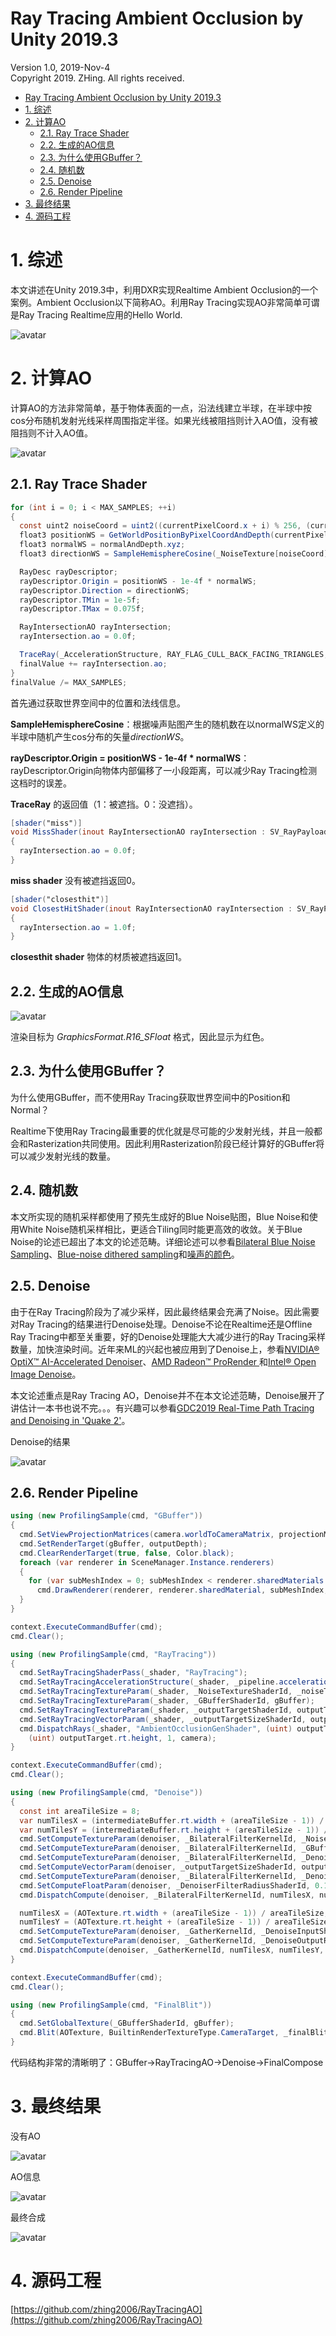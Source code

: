 Ray Tracing Ambient Occlusion by Unity 2019.3
=========================================

Version 1.0, 2019-Nov-4
<br/>
Copyright 2019. ZHing. All rights received.
<br/>

- [Ray Tracing Ambient Occlusion by Unity 2019.3](#ray-tracing-ambient-occlusion-by-unity-20193)
- [1. 综述](#1-%e7%bb%bc%e8%bf%b0)
- [2. 计算AO](#2-%e8%ae%a1%e7%ae%97ao)
  - [2.1. Ray Trace Shader](#21-ray-trace-shader)
  - [2.2. 生成的AO信息](#22-%e7%94%9f%e6%88%90%e7%9a%84ao%e4%bf%a1%e6%81%af)
  - [2.3. 为什么使用GBuffer？](#23-%e4%b8%ba%e4%bb%80%e4%b9%88%e4%bd%bf%e7%94%a8gbuffer)
  - [2.4. 随机数](#24-%e9%9a%8f%e6%9c%ba%e6%95%b0)
  - [2.5. Denoise](#25-denoise)
  - [2.6. Render Pipeline](#26-render-pipeline)
- [3. 最终结果](#3-%e6%9c%80%e7%bb%88%e7%bb%93%e6%9e%9c)
- [4. 源码工程](#4-%e6%ba%90%e7%a0%81%e5%b7%a5%e7%a8%8b)

# 1. 综述
本文讲述在Unity 2019.3中，利用DXR实现Realtime Ambient Occlusion的一个案例。Ambient Occlusion以下简称AO。利用Ray Tracing实现AO非常简单可谓是Ray Tracing Realtime应用的Hello World.

![avatar](images/0_Final.png)

# 2. 计算AO
计算AO的方法非常简单，基于物体表面的一点，沿法线建立半球，在半球中按cos分布随机发射光线采样周围指定半径。如果光线被阻挡则计入AO值，没有被阻挡则不计入AO值。

![avatar](images/1_RayTracing.png)

## 2.1. Ray Trace Shader

```glsl
for (int i = 0; i < MAX_SAMPLES; ++i)
{
  const uint2 noiseCoord = uint2((currentPixelCoord.x + i) % 256, (currentPixelCoord.y + i * i) % 256);
  float3 positionWS = GetWorldPositionByPixelCoordAndDepth(currentPixelCoord, normalAndDepth.w);
  float3 normalWS = normalAndDepth.xyz;
  float3 directionWS = SampleHemisphereCosine(_NoiseTexture[noiseCoord].xy, normalWS);

  RayDesc rayDescriptor;
  rayDescriptor.Origin = positionWS - 1e-4f * normalWS;
  rayDescriptor.Direction = directionWS;
  rayDescriptor.TMin = 1e-5f;
  rayDescriptor.TMax = 0.075f;

  RayIntersectionAO rayIntersection;
  rayIntersection.ao = 0.0f;

  TraceRay(_AccelerationStructure, RAY_FLAG_CULL_BACK_FACING_TRIANGLES, 0xFF, 0, 1, 0, rayDescriptor, rayIntersection);
  finalValue += rayIntersection.ao;
}
finalValue /= MAX_SAMPLES;
```
首先通过获取世界空间中的位置和法线信息。

**SampleHemisphereCosine**：根据噪声贴图产生的随机数在以normalWS定义的半球中随机产生cos分布的矢量*directionWS*。

**rayDescriptor.Origin = positionWS - 1e-4f * normalWS**：rayDescriptor.Origin向物体内部偏移了一小段距离，可以减少Ray Tracing检测这档时的误差。

**TraceRay** 的返回值（1：被遮挡。0：没遮挡）。

```glsl
[shader("miss")]
void MissShader(inout RayIntersectionAO rayIntersection : SV_RayPayload)
{
  rayIntersection.ao = 0.0f;
}
```
**miss shader** 没有被遮挡返回0。

```glsl
[shader("closesthit")]
void ClosestHitShader(inout RayIntersectionAO rayIntersection : SV_RayPayload, AttributeData attributeData : SV_IntersectionAttributes)
{
  rayIntersection.ao = 1.0f;
}
```
**closesthit shader** 物体的材质被遮挡返回1。

## 2.2. 生成的AO信息
![avatar](imamges/../images/2_AO.png)

渲染目标为 *GraphicsFormat.R16_SFloat* 格式，因此显示为红色。

## 2.3. 为什么使用GBuffer？
为什么使用GBuffer，而不使用Ray Tracing获取世界空间中的Position和Normal？

Realtime下使用Ray Tracing最重要的优化就是尽可能的少发射光线，并且一般都会和Rasterization共同使用。因此利用Rasterization阶段已经计算好的GBuffer将可以减少发射光线的数量。

## 2.4. 随机数
本文所实现的随机采样都使用了预先生成好的Blue Noise贴图，Blue Noise和使用White Noise随机采样相比，更适合Tiling同时能更高效的收敛。关于Blue Noise的论述已超出了本文的论述范畴。详细论述可以参看[Bilateral Blue Noise Sampling](http://www.cs.columbia.edu/~fyun/bluenoise/final_opt.pdf)、[Blue-noise dithered sampling](https://dl.acm.org/citation.cfm?id=2927430)和[噪声的颜色](https://en.wikipedia.org/wiki/Colors_of_noise)。

## 2.5. Denoise
由于在Ray Tracing阶段为了减少采样，因此最终结果会充满了Noise。因此需要对Ray Tracing的结果进行Denoise处理。Denoise不论在Realtime还是Offline Ray Tracing中都至关重要，好的Denoise处理能大大减少进行的Ray Tracing采样数量，加快渲染时间。近年来ML的兴起也被应用到了Denoise上，参看[NVIDIA® OptiX™ AI-Accelerated Denoiser](https://developer.nvidia.com/optix-denoiser)、[AMD Radeon™ ProRender
](https://radeon-pro.github.io/RadeonProRenderDocs/rif/filters/ai_denoiser.html)和[Intel® Open Image Denoise](https://openimagedenoise.github.io/)。

本文论述重点是Ray Tracing AO，Denoise并不在本文论述范畴，Denoise展开了讲估计一本书也说不完。。。有兴趣可以参看[GDC2019 Real-Time Path Tracing and Denoising in 'Quake 2'](https://www.gdcvault.com/play/1026185/Real-Time-Path-Tracing-and)。

Denoise的结果

![avatar](images/3_Denoise.png)

## 2.6. Render Pipeline
```csharp
using (new ProfilingSample(cmd, "GBuffer"))
{
  cmd.SetViewProjectionMatrices(camera.worldToCameraMatrix, projectionMatrix);
  cmd.SetRenderTarget(gBuffer, outputDepth);
  cmd.ClearRenderTarget(true, false, Color.black);
  foreach (var renderer in SceneManager.Instance.renderers)
  {
    for (var subMeshIndex = 0; subMeshIndex < renderer.sharedMaterials.Length; ++subMeshIndex)
      cmd.DrawRenderer(renderer, renderer.sharedMaterial, subMeshIndex, renderer.sharedMaterial.FindPass("GBuffer"));
  }
}

context.ExecuteCommandBuffer(cmd);
cmd.Clear();

using (new ProfilingSample(cmd, "RayTracing"))
{
  cmd.SetRayTracingShaderPass(_shader, "RayTracing");
  cmd.SetRayTracingAccelerationStructure(_shader, _pipeline.accelerationStructureShaderId, accelerationStructure);
  cmd.SetRayTracingTextureParam(_shader, _NoiseTextureShaderId, _noiseTexture);
  cmd.SetRayTracingTextureParam(_shader, _GBufferShaderId, gBuffer);
  cmd.SetRayTracingTextureParam(_shader, _outputTargetShaderId, outputTarget);
  cmd.SetRayTracingVectorParam(_shader, _outputTargetSizeShaderId, outputTargetSize);
  cmd.DispatchRays(_shader, "AmbientOcclusionGenShader", (uint) outputTarget.rt.width,
    (uint) outputTarget.rt.height, 1, camera);
}

context.ExecuteCommandBuffer(cmd);
cmd.Clear();

using (new ProfilingSample(cmd, "Denoise"))
{
  const int areaTileSize = 8;
  var numTilesX = (intermediateBuffer.rt.width + (areaTileSize - 1)) / areaTileSize;
  var numTilesY = (intermediateBuffer.rt.height + (areaTileSize - 1)) / areaTileSize;
  cmd.SetComputeTextureParam(denoiser, _BilateralFilterKernelId, _NoiseTextureShaderId, _noiseTexture);
  cmd.SetComputeTextureParam(denoiser, _BilateralFilterKernelId, _GBufferShaderId, gBuffer);
  cmd.SetComputeTextureParam(denoiser, _BilateralFilterKernelId, _DenoiseInputShaderId, outputTarget);
  cmd.SetComputeVectorParam(denoiser, _outputTargetSizeShaderId, outputTargetSize);
  cmd.SetComputeTextureParam(denoiser, _BilateralFilterKernelId, _DenoiseOutputRWShaderId, intermediateBuffer);
  cmd.SetComputeFloatParam(denoiser, _DenoiserFilterRadiusShaderId, 0.1f);
  cmd.DispatchCompute(denoiser, _BilateralFilterKernelId, numTilesX, numTilesY, 1);

  numTilesX = (AOTexture.rt.width + (areaTileSize - 1)) / areaTileSize;
  numTilesY = (AOTexture.rt.height + (areaTileSize - 1)) / areaTileSize;
  cmd.SetComputeTextureParam(denoiser, _GatherKernelId, _DenoiseInputShaderId, intermediateBuffer);
  cmd.SetComputeTextureParam(denoiser, _GatherKernelId, _DenoiseOutputRWShaderId, AOTexture);
  cmd.DispatchCompute(denoiser, _GatherKernelId, numTilesX, numTilesY, 1);
}

context.ExecuteCommandBuffer(cmd);
cmd.Clear();

using (new ProfilingSample(cmd, "FinalBlit"))
{
  cmd.SetGlobalTexture(_GBufferShaderId, gBuffer);
  cmd.Blit(AOTexture, BuiltinRenderTextureType.CameraTarget, _finalBlitMat);
}
```
代码结构非常的清晰明了：GBuffer->RayTracingAO->Denoise->FinalCompose

# 3. 最终结果
没有AO

![avatar](images/4_NoAO.png)

AO信息

![avatar](images/4_AO.png)

最终合成

![avatar](images/0_Final.png)

# 4. 源码工程
[https://github.com/zhing2006/RayTracingAO](https://github.com/zhing2006/RayTracingAO)
